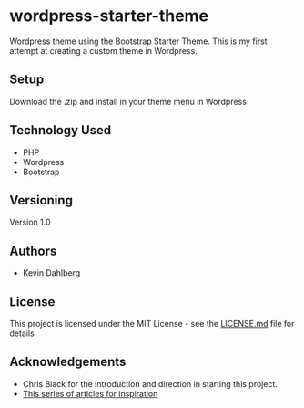 # wordpress-starter-theme
Wordpress theme using the Bootstrap Starter Theme.  This is my first attempt at creating a custom theme in Wordpress.

## Setup
Download the .zip and install in your theme menu in Wordpress

## Technology Used
* PHP
* Wordpress
* Bootstrap

## Versioning
Version 1.0

## Authors

* Kevin Dahlberg

## License
This project is licensed under the MIT License - see the [LICENSE.md](LICENSE.md) file for details

## Acknowledgements

* Chris Black for the introduction and direction in starting this project.
* [This series of articles for inspiration](https://www.taniarascia.com/developing-a-wordpress-theme-from-scratch/)
